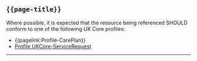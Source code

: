 ## <code>{{page-title}}</code>

Where possible, it is expected that the resource being referenced SHOULD conform to one of the following UK Core profiles:
- {{pagelink:Profile-CarePlan}}
- [Profile UKCore-ServiceRequest](https://simplifier.net/guide/UK-Core-Implementation-Guide-STU3-Sequence/Home/ProfilesandExtensions/Profile-UKCore-ServiceRequest)
---

